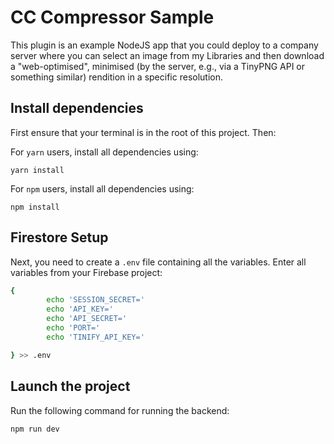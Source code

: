 # CC Compressor Sample
This plugin is an example NodeJS app that you could deploy to a company server where you can select an image from my Libraries and then download a "web-optimised", minimised (by the server, e.g., via a TinyPNG API or something similar) rendition in a specific resolution.

## Install dependencies

First ensure that your terminal is in the root of this project. Then:

For `yarn` users, install all dependencies using:

```
yarn install
```

For `npm` users, install all dependencies using:

```
npm install
```

## Firestore Setup

Next, you need to create a `.env` file containing all the variables. Enter all variables from your Firebase project:

```sh
{
        echo 'SESSION_SECRET='
        echo 'API_KEY='
        echo 'API_SECRET='
        echo 'PORT='
        echo 'TINIFY_API_KEY='

} >> .env
```

## Launch the project

Run the following command for running the backend: 

```sh
npm run dev
```


